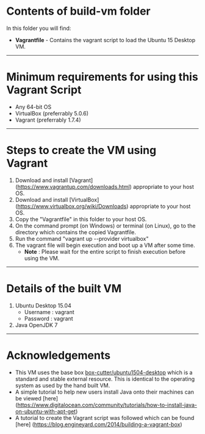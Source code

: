 # Contents of build-vm folder
In this folder you will find:
*  **Vagrantfile** - Contains the vagrant script to load the Ubuntu 15 Desktop VM. 

***

# Minimum requirements for using this Vagrant Script 
* Any 64-bit OS
* VirtualBox (preferrably 5.0.6)
* Vagrant (preferrably 1.7.4) 

***

# Steps to create the VM using Vagrant 
 1. Download and install [Vagrant] (https://www.vagrantup.com/downloads.html) appropriate to your host OS.
 2. Download and install [VirtualBox] (https://www.virtualbox.org/wiki/Downloads) appropriate to your host OS.
 3. Copy the "Vagrantfile" in this folder to your host OS.
 4. On the command prompt (on Windows) or terminal (on Linux), go to the directory which contains the copied Vagrantfile.
 5. Run the command "vagrant up --provider virtualbox"
 6. The vagrant file will begin execution and boot up a VM after some time. 
    * **Note** : Please wait for the entire script to finish execution before using the VM. 
    
***

# Details of the built VM
1. Ubuntu Desktop 15.04
    * Username : vagrant
    * Password : vagrant
2. Java OpenJDK 7

***

# Acknowledgements
* This VM uses the base box [box-cutter/ubuntu1504-desktop](https://atlas.hashicorp.com/box-cutter/boxes/ubuntu1504-desktop/versions/2.0.5) 
which is a standard and stable external resource. This is identical to the operating system as used by the hand built VM.
* A simple tutorial to help new users install Java onto their machines can be viewed [here] (https://www.digitalocean.com/community/tutorials/how-to-install-java-on-ubuntu-with-apt-get)
* A tutorial to create the Vagrant script was followed which can be found [here] (https://blog.engineyard.com/2014/building-a-vagrant-box)

